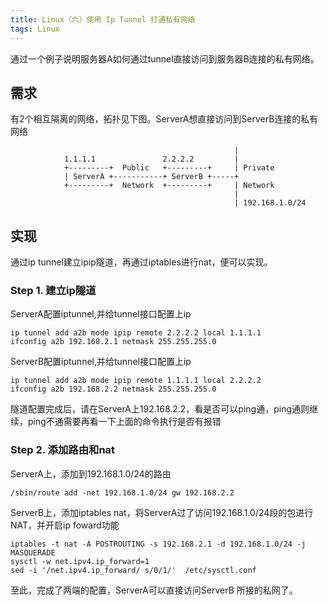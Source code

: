 ```yaml
---
title: Linux（六）使用 Ip Tunnel 打通私有网络
tags: Linux
---
```


通过一个例子说明服务器A如何通过tunnel直接访问到服务器B连接的私有网络。

<!--more-->

## 需求

有2个相互隔离的网络，拓扑见下图。ServerA想直接访问到ServerB连接的私有网络

```shell
                                                  |
            1.1.1.1               2.2.2.2         |
            +---------+  Public   +---------+     | Private
            | ServerA +-----------+ ServerB +-----+
            +---------+  Network  +---------+     | Network
                                                  |
                                                  | 192.168.1.0/24
```

## 实现

通过ip tunnel建立ipip隧道，再通过iptables进行nat，便可以实现。

### Step 1. 建立ip隧道

ServerA配置iptunnel,并给tunnel接口配置上ip

```shell
ip tunnel add a2b mode ipip remote 2.2.2.2 local 1.1.1.1
ifconfig a2b 192.168.2.1 netmask 255.255.255.0
```

ServerB配置iptunnel,并给tunnel接口配置上ip

```shell
ip tunnel add a2b mode ipip remote 1.1.1.1 local 2.2.2.2
ifconfig a2b 192.168.2.2 netmask 255.255.255.0
```

隧道配置完成后，请在ServerA上192.168.2.2，看是否可以ping通，ping通则继续，ping不通需要再看一下上面的命令执行是否有报错

### Step 2. 添加路由和nat

ServerA上，添加到192.168.1.0/24的路由

```shell
/sbin/route add -net 192.168.1.0/24 gw 192.168.2.2
```

ServerB上，添加iptables nat，将ServerA过了访问192.168.1.0/24段的包进行NAT，并开启ip foward功能

```shell
iptables -t nat -A POSTROUTING -s 192.168.2.1 -d 192.168.1.0/24 -j MASQUERADE
sysctl -w net.ipv4.ip_forward=1
sed -i '/net.ipv4.ip_forward/ s/0/1/'  /etc/sysctl.conf
```

至此，完成了两端的配置，ServerA可以直接访问ServerB 所接的私网了。
